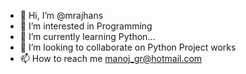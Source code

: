 - 👋 Hi, I’m @mrajhans
- 👀 I’m interested in Programming
- 🌱 I’m currently learning Python...
- 💞️ I’m looking to collaborate on Python Project works
- 📫 How to reach me manoj_gr@hotmail.com

<!---
mrajhans/mrajhans is a ✨ special ✨ repository because its `README.md` (this file) appears on your GitHub profile.
You can click the Preview link to take a look at your changes.
--->
